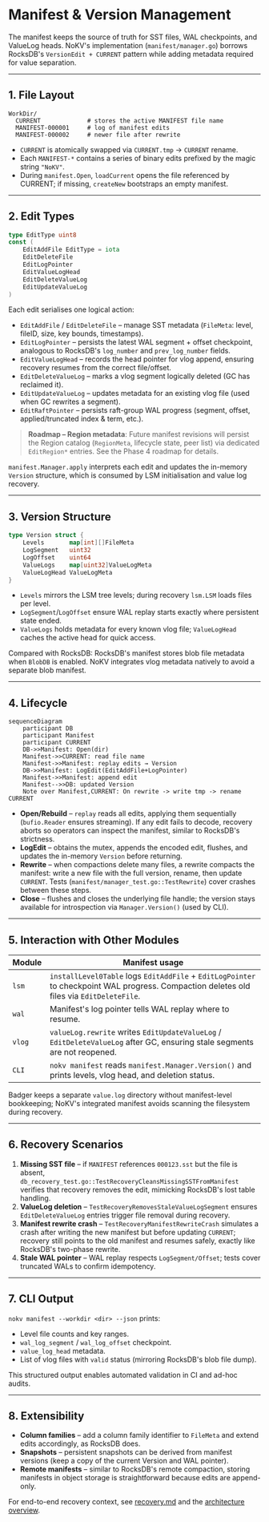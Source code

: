 # Manifest & Version Management

The manifest keeps the source of truth for SST files, WAL checkpoints, and ValueLog heads. NoKV's implementation (`manifest/manager.go`) borrows RocksDB's `VersionEdit + CURRENT` pattern while adding metadata required for value separation.

---

## 1. File Layout

```text
WorkDir/
  CURRENT             # stores the active MANIFEST file name
  MANIFEST-000001     # log of manifest edits
  MANIFEST-000002     # newer file after rewrite
```

- `CURRENT` is atomically swapped via `CURRENT.tmp` → `CURRENT` rename.
- Each `MANIFEST-*` contains a series of binary edits prefixed by the magic string `"NoKV"`.
- During `manifest.Open`, `loadCurrent` opens the file referenced by CURRENT; if missing, `createNew` bootstraps an empty manifest.

---

## 2. Edit Types

```go
type EditType uint8
const (
    EditAddFile EditType = iota
    EditDeleteFile
    EditLogPointer
    EditValueLogHead
    EditDeleteValueLog
    EditUpdateValueLog
)
```

Each edit serialises one logical action:
- `EditAddFile` / `EditDeleteFile` – manage SST metadata (`FileMeta`: level, fileID, size, key bounds, timestamps).
- `EditLogPointer` – persists the latest WAL segment + offset checkpoint, analogous to RocksDB's `log_number` and `prev_log_number` fields.
- `EditValueLogHead` – records the head pointer for vlog append, ensuring recovery resumes from the correct file/offset.
- `EditDeleteValueLog` – marks a vlog segment logically deleted (GC has reclaimed it).
- `EditUpdateValueLog` – updates metadata for an existing vlog file (used when GC rewrites a segment).
- `EditRaftPointer` – persists raft-group WAL progress (segment, offset, applied/truncated index & term, etc.).

> **Roadmap – Region metadata**: Future manifest revisions will persist the Region catalog (`RegionMeta`, lifecycle state, peer list) via dedicated `EditRegion*` entries. See the Phase 4 roadmap for details.

`manifest.Manager.apply` interprets each edit and updates the in-memory `Version` structure, which is consumed by LSM initialisation and value log recovery.

---

## 3. Version Structure

```go
type Version struct {
    Levels       map[int][]FileMeta
    LogSegment   uint32
    LogOffset    uint64
    ValueLogs    map[uint32]ValueLogMeta
    ValueLogHead ValueLogMeta
}
```

- `Levels` mirrors the LSM tree levels; during recovery `lsm.LSM` loads files per level.
- `LogSegment`/`LogOffset` ensure WAL replay starts exactly where persistent state ended.
- `ValueLogs` holds metadata for every known vlog file; `ValueLogHead` caches the active head for quick access.

Compared with RocksDB: RocksDB's manifest stores blob file metadata when `BlobDB` is enabled. NoKV integrates vlog metadata natively to avoid a separate blob manifest.

---

## 4. Lifecycle

```mermaid
sequenceDiagram
    participant DB
    participant Manifest
    participant CURRENT
    DB->>Manifest: Open(dir)
    Manifest->>CURRENT: read file name
    Manifest->>Manifest: replay edits → Version
    DB->>Manifest: LogEdit(EditAddFile+LogPointer)
    Manifest->>Manifest: append edit
    Manifest-->>DB: updated Version
    Note over Manifest,CURRENT: On rewrite -> write tmp -> rename CURRENT
```

- **Open/Rebuild** – `replay` reads all edits, applying them sequentially (`bufio.Reader` ensures streaming). If any edit fails to decode, recovery aborts so operators can inspect the manifest, similar to RocksDB's strictness.
- **LogEdit** – obtains the mutex, appends the encoded edit, flushes, and updates the in-memory `Version` before returning.
- **Rewrite** – when compactions delete many files, a rewrite compacts the manifest: write a new file with the full version, rename, then update `CURRENT`. Tests (`manifest/manager_test.go::TestRewrite`) cover crashes between these steps.
- **Close** – flushes and closes the underlying file handle; the version stays available for introspection via `Manager.Version()` (used by CLI).

---

## 5. Interaction with Other Modules

| Module | Manifest usage |
| --- | --- |
| `lsm` | `installLevel0Table` logs `EditAddFile` + `EditLogPointer` to checkpoint WAL progress. Compaction deletes old files via `EditDeleteFile`. |
| `wal` | Manifest's log pointer tells WAL replay where to resume. |
| `vlog` | `valueLog.rewrite` writes `EditUpdateValueLog` / `EditDeleteValueLog` after GC, ensuring stale segments are not reopened. |
| `CLI` | `nokv manifest` reads `manifest.Manager.Version()` and prints levels, vlog head, and deletion status. |

Badger keeps a separate `value.log` directory without manifest-level bookkeeping; NoKV's integrated manifest avoids scanning the filesystem during recovery.

---

## 6. Recovery Scenarios

1. **Missing SST file** – if `MANIFEST` references `000123.sst` but the file is absent, `db_recovery_test.go::TestRecoveryCleansMissingSSTFromManifest` verifies that recovery removes the edit, mimicking RocksDB's lost table handling.
2. **ValueLog deletion** – `TestRecoveryRemovesStaleValueLogSegment` ensures `EditDeleteValueLog` entries trigger file removal during recovery.
3. **Manifest rewrite crash** – `TestRecoveryManifestRewriteCrash` simulates a crash after writing the new manifest but before updating `CURRENT`; recovery still points to the old manifest and resumes safely, exactly like RocksDB's two-phase rewrite.
4. **Stale WAL pointer** – WAL replay respects `LogSegment/Offset`; tests cover truncated WALs to confirm idempotency.

---

## 7. CLI Output

`nokv manifest --workdir <dir> --json` prints:
- Level file counts and key ranges.
- `wal_log_segment` / `wal_log_offset` checkpoint.
- `value_log_head` metadata.
- List of vlog files with `valid` status (mirroring RocksDB's blob file dump).

This structured output enables automated validation in CI and ad-hoc audits.

---

## 8. Extensibility

- **Column families** – add a column family identifier to `FileMeta` and extend edits accordingly, as RocksDB does.
- **Snapshots** – persistent snapshots can be derived from manifest versions (keep a copy of the current Version and WAL pointer).
- **Remote manifests** – similar to RocksDB's remote compaction, storing manifests in object storage is straightforward because edits are append-only.

For end-to-end recovery context, see [recovery.md](recovery.md) and the [architecture overview](architecture.md).
